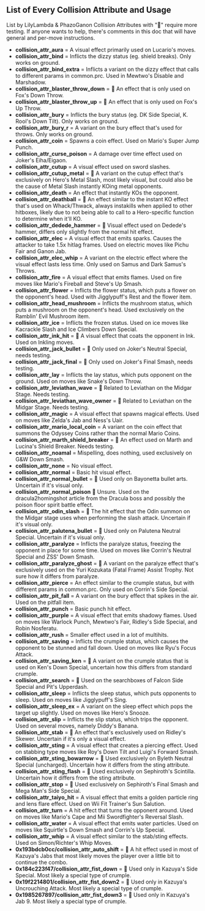 ## List of Every Collision Attribute and Usage
 List by LilyLambda & PhazoGanon
 Collision Attributes with "📝" require more testing. If anyone wants to help, there's comments in this doc that will have general and per-move instructions.
 <!-- WIP: Instructions on helping with unknowns. -->
 
- **collision_attr_aura** = A visual effect primarily used on Lucario's moves.
- **collision_attr_bind** = Inflicts the dizzy status (eg. shield breaks). Only works on ground.
- **collision_attr_bind_extra** = Inflicts a variant on the dizzy effect that calls to different params in common.prc. Used in Mewtwo's Disable and Marshadow. 
- **collision_attr_blaster_throw_down** = 📝 An effect that is only used on Fox's Down Throw. <!-- Need a general description of what it looks like. If it's similar to another hit effect, mention how it differs. -->
- **collision_attr_blaster_throw_up** = 📝 An effect that is only used on Fox's Up Throw. <!-- Need a general description of what it looks like. If it's similar to another hit effect, mention how it differs. -->
- **collision_attr_bury** = Inflicts the bury status (eg. DK Side Special, K. Rool's Down Tilt). Only works on ground.
- **collision_attr_bury_r** = A variant on the bury effect that's used for throws. Only works on ground.
- **collision_attr_coin** = Spawns a coin effect. Used on Mario's Super Jump Punch.
- **collision_attr_curse_poison** = A damage over time effect used on Joker's Eiha/Eigaon.
- **collision_attr_cutup** = A visual effect used on sword slashes.
- **collision_attr_cutup_metal** = 📝 A variant on the cutup effect that's exclusively on Hero's Metal Slash, most likely visual, but could also be the cause of Metal Slash instantly KOing metal opponents. <!-- Figure out if this always instakills metal opponents, or if there's a Hero-specific function that causes it to work. If it's not visually identical to cutup, mention how it differs. See deathball also. -->
- **collision_attr_death** = An effect that instantly KOs the opponent.
- **collision_attr_deathball** = 📝 An effect similar to the instant KO effect that's used on Whack/Thwack, always instakills when applied to other hitboxes, likely due to not being able to call to a Hero-specific function to determine when it'll KO. <!-- Find the alleged Hero-specific function and, if possible, find a way to port it to other characters. -->
- **collision_attr_dedede_hammer** = 📝 Visual effect used on Dedede's hammer, differs only slightly from the normal hit effect. <!-- Need a general description of what it looks like. If it actually is identical to the normal hit effect, or a different one, state so. -->
- **collision_attr_elec** = A visual effect that emits sparks. Causes the attacker to take 1.5x hitlag frames. Used on electric moves like Pichu Fair and Ganon Jab.
- **collision_attr_elec_whip** = A variant on the electric effect where the visual effect lasts less time. Only used on Samus and Dark Samus's Throws.
- **collision_attr_fire** = A visual effect that emits flames. Used on fire moves like Mario's Fireball and Steve's Up Smash.
- **collision_attr_flower** = Inflicts the flower status, which puts a flower on the opponent's head. Used with Jigglypuff's Rest and the flower item.
- **collision_attr_head_mushroom** = Inflicts the mushroom status, which puts a mushroom on the opponent's head. Used exclusively on the Ramblin' Evil Mushroom item.
- **collision_attr_ice** = Inflicts the frozen status. Used on ice moves like Kacrackle Slash and Ice Climbers Down Special.
- **collision_attr_ink_hit** = 📝 A visual effect that coats the opponent in Ink. Used on Inkling moves. <!-- I'm skeptical that the visual effect is what coats the opponent. If it is, see if there's any other visual effects to accompany it. -->
- **collision_attr_jack_bullet** = 📝 Only used on Joker's Neutral Special, needs testing. <!-- Need a general description of what it looks like. If it's similar to another hit effect, mention how it differs. May also have additional effects. -->
- **collision_attr_jack_final** = 📝 Only used on Joker's Final Smash, needs testing. <!-- Need a general description of what it looks like. If it's similar to another hit effect, mention how it differs. May also have additional effects. -->
- **collision_attr_lay** = Inflicts the lay status, which puts opponent on the ground. Used on moves like Snake's Down Throw.
- **collision_attr_leviathan_wave** = 📝 Related to Leviathan on the Midgar Stage. Needs testing. <!-- See this message from PhazoGanon: https://ibb.co/vcXdPt2. Figure out if it's Midgar-specific, what it looks like, and how it differs from the other leviathan wave. -->
- **collision_attr_leviathan_wave_owner** = 📝 Related to Leviathan on the Midgar Stage. Needs testing. <!-- See this message from PhazoGanon: https://ibb.co/vcXdPt2. Figure out if it's Midgar-specific, what it looks like, and how it differs from the other leviathan wave. -->
- **collision_attr_magic** = A visual effect that spawns magical effects. Used on moves like Zelda's Jab and Ness's Uair.
- **collision_attr_mario_local_coin** = A variant on the coin effect that summons the Odyssey Coins rather than the normal Mario Coins. 
- **collision_attr_marth_shield_breaker** = 📝 An effect used on Marth and Lucina's Shield Breaker. Needs testing. <!-- Need a general description of what it looks like. If it's similar to another hit effect, mention how it differs. May also have additional effects. -->
- **collision_attr_noamal** = Mispelling, does nothing, used exclusively on G&W Down Smash.
- **collision_attr_none** = No visual effect.
- **collision_attr_normal** = Basic hit visual effect.
- **collision_attr_normal_bullet** = 📝 Used only on Bayonetta bullet arts. Uncertain if it's visual only. <!-- Need a general description of what it looks like. If it's similar to another hit effect, mention how it differs. May also have additional effects. -->
- **collision_attr_normal_poison** 📝 Unsure. Used on the dracula2homingshot article from the Dracula boss and possibly the poison floor spirit battle effect. <!-- Figure out what this looks like, what effects it has, and how, if at all, it differs from curse_poison. -->
- **collision_attr_odin_slash** = 📝 The hit effect that the Odin summon on the Midgar stage uses when performing the slash attack. Uncertain if it's visual only. <!-- Need a general description of what it looks like. If it's similar to another hit effect, mention how it differs. May also have additional effects. Figure out if it's Midgar-specific. -->
- **collision_attr_palutena_bullet** = 📝 Used only on Palutena Neutral Special. Uncertain if it's visual only. <!-- Need a general description of what it looks like. If it's similar to another hit effect, mention how it differs. May also have additional effects. -->
- **collision_attr_paralyze** = Inflicts the paralyze status, freezing the opponent in place for some time. Used on moves like Corrin's Neutral Special and ZSS' Down Smash.
- **collision_attr_paralyze_ghost** = 📝 A variant on the paralyze effect that's exclusively used on the Yuri Kozukata (Fatal Frame) Assist Trophy. Not sure how it differs from paralyze. <!-- Figure out how it differs from paralyze, whether purely visually or if there's mechanical differences, such as a different formula to calculate how long the stun lasts, using a different animation for the target, etc. -->
- **collision_attr_pierce** = An effect similar to the crumple status, but with different params in common.prc. Only used on Corrin's Side Special.
- **collision_attr_pit_fall** = A variant on the bury effect that spikes in the air. Used on the pitfall item.
- **collision_attr_punch** = Basic punch hit effect.
- **collision_attr_purple** = A visual effect that emits shadowy flames. Used on moves like Warlock Punch, Mewtwo's Fair, Ridley's Side Special, and Robin Nosferatu.
- **collision_attr_rush** = Smaller effect used in a lot of multihits.
- **collision_attr_saving** = Inflicts the crumple status, which causes the opponent to be stunned and fall down. Used on moves like Ryu's Focus Attack.
- **collision_attr_saving_ken** = 📝 A variant on the crumple status that is used on Ken's Down Special, uncertain how this differs from standard crumple. <!-- Figure out how it differs from Ryu's crumple, whether purely visually or if there's mechanical differences. -->
- **collision_attr_search** = 📝 Used on the searchboxes of Falcon Side Special and Pit's Upperdash. <!-- Need a general description of what it looks like. Most likely doesn't have any visual effects, but if it's similar to another hit effect, mention how it differs. Most likely has additional effects. -->
- **collision_attr_sleep** = Inflicts the sleep status, which puts opponents to sleep. Used on moves like Jigglypuff's Sing.
- **collision_attr_sleep_ex** = A variant on the sleep effect which pops the target up slightly. Used on moves like Hero's Snooze.
- **collision_attr_slip** = Inflicts the slip status, which trips the opponent. Used on several moves, namely Diddy's Banana.       
- **collision_attr_stab** = 📝 An effect that's exclusively used on Ridley's Skewer. Uncertain if it's only a visual effect. <!-- Need a general description of what it looks like. If it's similar to another hit effect, mention how it differs. May also have additional effects. -->
- **collision_attr_sting** = A visual effect that creates a piercing effect. Used on stabbing type moves like Roy's Down Tilt and Luigi's Forward Smash.
- **collision_attr_sting_bowarrow** = 📝 Used exclusively on Byleth Neutral Special (uncharged). Uncertain how it differs from the sting attribute. <!-- Need a general description of what it looks like. If it's similar to sting, mention how it differs. May also have additional effects. -->
- **collision_attr_sting_flash** = 📝 Used exclusively on Sephiroth's Scintilla. Uncertain how it differs from the sting attribute. <!-- Need a general description of what it looks like. If it's similar to sting, mention how it differs. May also have additional effects. -->
- **collision_attr_stop** = 📝 Used exclusively on Sephiroth's Final Smash and Mega Man's Side Special. <!-- Need a general description of what it looks like. If it's similar to another hit effect, mention how it differs. May also have additional effects. -->
- **collision_attr_taiyo_hit** = A visual effect that emits a golden particle ring and lens flare effect. Used on Wii Fit Trainer's Sun Salution.
- **collision_attr_turn** = A hit effect that turns the opponent around. Used on moves like Mario's Cape and Mii Swordfighter's Reversal Slash.
- **collision_attr_water** = A visual effect that emits water particles. Used on moves like Squirtle's Down Smash and Corrin's Up Special.
- **collision_attr_whip** = A visual effect similar to the stab/sting effects. Used on Simon/Richter's Whip Moves.
- **0x193bdcb0cc/collision_attr_auto_shift** = 📝 A hit effect used in most of Kazuya's Jabs that most likely moves the player over a little bit to continue the combo. <!-- Need a general description of what it looks like and how it functions. If it's similar to another hit effect, mention how it differs. Remains in here until WuBoy's script dump stops using the hash. -->
- **0x184c223f47/collision_attr_fist_down** = 📝 Used only in Kazuya's Side Special. Most likely a special type of crumple. <!-- Need a general description of what it looks like and how it functions. If it's similar to saving, mention how it differs. Remains in here until WuBoy's script dump stops using the hash. -->
- **0x19f2214801/collision_attr_fist_down2** = 📝 Used only in Kazuya's Uncrouching Attack. Most likely a special type of crumple. <!-- Need a general description of what it looks like and how it functions. If it's similar to saving, mention how it differs. Remains in here until WuBoy's script dump stops using the hash. -->
- **0x1985267897/collision_attr_fist_down3** = 📝 Used only in Kazuya's Jab 9. Most likely a special type of crumple. <!-- Need a general description of what it looks like and how it functions. If it's similar to saving, mention how it differs. Remains in here until WuBoy's script dump stops using the hash. -->
<!-- crush = In PhazoGanon's words: "Apparently there's also an effect called crush. Which happens on stages like Midgar and Distant Planet. And it's also an instant KO". Figure out if this exists, dump some scripts that use it. Unsure if 0x145f286b64/collision_attr_crush exists or if the attribute uses an alternate name. Midgar's crush is probably the stage coming together to kill the player, and for Distant Planet, the Bulborb closing its mouth. Unsure is this is just death or not, would have to look into stage hitboxes. -->
